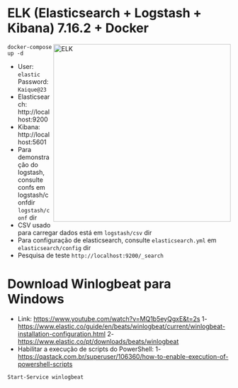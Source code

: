 # ELK (Elasticsearch + Logstash + Kibana) 7.16.2 + Docker

<img src="https://images.contentstack.io/v3/assets/bltefdd0b53724fa2ce/blt280217a63b82a734/5bbdaacf63ed239936a7dd56/elastic-logo.svg" alt="ELK" width="400" align="right" />

```
docker-compose up -d
```

* User: `elastic` Password: `Kaique@23`
* Elasticsearch: http://localhost:9200
* Kibana: http://localhost:5601
* Para demonstração do logstash, consulte confs em logstash/confdir `logstash/conf` dir
* CSV usado para carregar dados está em `logstash/csv` dir
* Para configuração de elasticsearch, consulte `elasticsearch.yml` em `elasticsearch/config` dir
* Pesquisa de teste `http://localhost:9200/_search`

# Download Winlogbeat para Windows 
* Link:
https://www.youtube.com/watch?v=MQ1b5eyQgxE&t=2s
1- https://www.elastic.co/guide/en/beats/winlogbeat/current/winlogbeat-installation-configuration.html
2- https://www.elastic.co/pt/downloads/beats/winlogbeat
* Habilitar a execução de scripts do PowerShell:
1- https://qastack.com.br/superuser/106360/how-to-enable-execution-of-powershell-scripts
```
Start-Service winlogbeat
```
